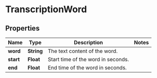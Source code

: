 # TranscriptionWord

## Properties
Name | Type | Description | Notes
------------ | ------------- | ------------- | -------------
**word** | **String** | The text content of the word. | 
**start** | **Float** | Start time of the word in seconds. | 
**end** | **Float** | End time of the word in seconds. | 
